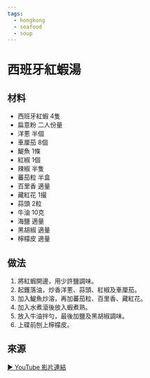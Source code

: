 ```yaml
---
tags:
  - hongkong
  - seafood
  - soup
---
```


# 西班牙紅蝦湯

## 材料
- 西班牙紅蝦 4隻
- 扁意粉 二人份量
- 洋蔥 半個
- 車厘茄 8個
- 鯷魚 1條
- 紅椒 1個
- 辣椒 半隻
- 蕃茄粒 半盒
- 百里香 適量
- 藏紅花 1撮
- 蒜頭 2粒
- 牛油 10克
- 海鹽 適量
- 黑胡椒 適量
- 檸檬皮 適量

## 做法
1. 將紅蝦開邊，用少許鹽調味。
2. 起鑊落油，炒香洋蔥、蒜頭、紅椒及車厘茄。
3. 加入鯷魚炒溶，再加蕃茄粒、百里香、藏紅花。
4. 加入水煮滾後放入蝦煮熟。
5. 放入牛油拌勻，最後加鹽及黑胡椒調味。
6. 上碟前刨上檸檬皮。

## 來源
[▶ YouTube 影片連結](https://www.youtube.com/watch?v=m3ExPXXsoV0)
